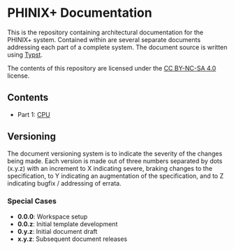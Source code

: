 # PHINIX+ Documentation
This is the repository containing architectural documentation for the PHINIX+ system.
Contained within are several separate documents addressing each part of a complete
system. The document source is written using [Typst](https://github.com/typst/typst).

The contents of this repository are licensed under the
[CC BY-NC-SA 4.0](LICENSE.txt)
license.

## Contents
- Part 1: [CPU](documents/cpu.pdf)

## Versioning
The document versioning system is to indicate the severity of the changes being made.
Each version is made out of three numbers separated by dots (x.y.z) with an increment
to X indicating severe, braking changes to the specification, to Y indicating an
augmentation of the specification, and to Z indicating bugfix / addressing of errata.
### Special Cases
- **0.0.0**: Workspace setup
- **0.0.z**: Initial template development
- **0.y.z**: Initial document draft
- **x.y.z**: Subsequent document releases
